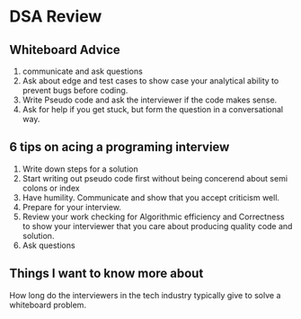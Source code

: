 # DSA Review

## Whiteboard Advice

1. communicate and ask questions
2. Ask about edge and test cases to show case your analytical ability to prevent bugs before coding. 
3. Write Pseudo code and ask the interviewer if the code makes sense. 
4. Ask for help if you get stuck, but form the question in a conversational way. 

## 6 tips on acing a programing interview 

1. Write down steps for a solution
2. Start writing out pseudo code first without being concerend about semi colons or index
3. Have humility. Communicate and show that you accept criticism well.
4. Prepare for your interview.
5. Review your work checking for Algorithmic efficiency and Correctness to show your interviewer that you care about producing quality code and solution. 
6. Ask questions


## Things I want to know more about 

How long do the interviewers in the tech industry typically give to solve a whiteboard problem.

